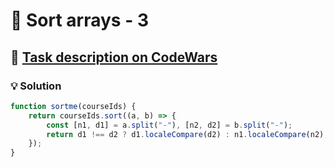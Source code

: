 # 📝 Sort arrays - 3

## 🔗 [Task description on CodeWars](https://www.codewars.com/kata/51f42b1de8f176db5a0002ae)

### 💡 Solution

```javascript
function sortme(courseIds) {
    return courseIds.sort((a, b) => {
        const [n1, d1] = a.split("-"), [n2, d2] = b.split("-");
        return d1 !== d2 ? d1.localeCompare(d2) : n1.localeCompare(n2);
    });
}
```
